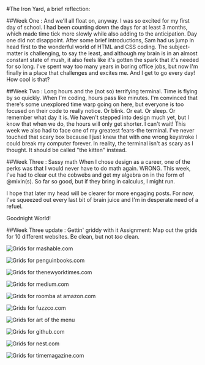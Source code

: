 #The Iron Yard, a brief reflection:

##Week One : And we'll all float on, anyway. 
I was so excited for my first day of school. I had been counting down the days for at least 3 months, which made time tick more slowly while also adding to the anticipation. Day one did not disappoint. After some brief introductions, Sam had us jump in head first to the wonderful world of HTML and CSS coding. The subject-matter is challenging, to say the least, and although my brain is in an almost constant state of mush, it also feels like it's gotten the spark that it's needed for so long. I've spent way too many years in boring office jobs, but now I'm finally in a place that challenges and excites me. And I get to go every day! How cool is that? 

##Week Two : Long hours and the (not so) terrifying terminal.
Time is flying by so quickly. When I'm coding, hours pass like minutes. I'm convinced that there's some unexplored time warp going on here, but everyone is too focused on their code to really notice. Or blink. Or eat. Or sleep. Or remember what day it is. We haven't stepped into design much yet, but I know that when we do, the hours will only get shorter. I can't wait! 
This week we also had to face one of my greatest fears-the terminal. I've never touched that scary box because I just knew that with one wrong keystroke I could break my computer forever. In reality, the terminal isn't as scary as I thought. It should be called "the kitten" instead. 

##Week Three : Sassy math
When I chose design as a career, one of the perks was that I would never have to do math again. WRONG. This week, I've had to clear out the cobwebs and get my algebra on in the form of @mixin(s). So far so good, but if they bring in calculus, I might run. 

I hope that later my head will be clearer for more engaging posts. For now, I've squeezed out every last bit of brain juice and I'm in desperate need of a refuel. 

Goodnight World! 

##Week Three update : Gettin' griddy with it 
Assignment: Map out the grids for 10 different websites. Be clean, but not _too_ clean. 

![Grids for mashable.com](/images/mashable.jpg)

![Grids for penguinbooks.com](/images/penguin.jpg)

![Grids for thenewyorktimes.com](/images/the_ny_times.jpg)

![Grids for medium.com](/images/medium.jpg)

![Grids for roomba at amazon.com](/images/roomba.jpg)

![Grids for fuzzco.com](/images/fuzzco.jpg)

![Grids for art of the menu](/images/art_of_the_menu.jpg)

![Grids for github.com](/images/github.jpg)

![Grids for nest.com](/images/nest.jpg)

![Grids for timemagazine.com](/images/time.jpg)

